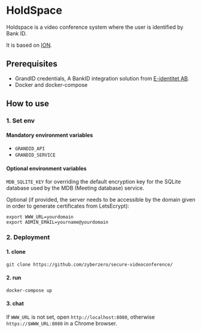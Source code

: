 # HoldSpace

Holdspace is a video conference system where the user is identified by Bank ID.


It is based on [ION](https://www.github.com/pion/ion/). 

## Prerequisites

* GrandID credentials, A BankID integration solution from [E-identitet AB](https://www.e-identitet.se).
* Docker and docker-compose

## How to use

### 1. Set env

#### Mandatory environment variables

* `GRANDID_API`
* `GRANDID_SERVICE`

#### Optional environment variables

`MDB_SQLITE_KEY` for overriding the default encryption key for the SQLite database used by the MDB (Meeting database) service.

Optional (if provided, the server needs to be accessible by the domain given in order to generate certificates from LetsEcrypt):

```
export WWW_URL=yourdomain
export ADMIN_EMAIL=yourname@yourdomain
```

### 2. Deployment
#### 1. clone
```
git clone https://github.com/zyberzero/secure-videoconference/
```

#### 2. run
```
docker-compose up
```

#### 3. chat
If `WWW_URL` is not set, open `http://localhost:8080`, otherwise `https://$WWW_URL:8080` in a Chrome browser.

